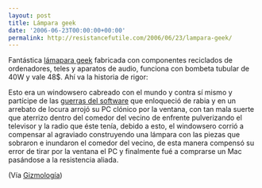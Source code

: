 ```yaml
---
layout: post
title: Lámpara geek
date: '2006-06-23T00:00:00+00:00'
permalink: http://resistancefutile.com/2006/06/23/lampara-geek/
---
```

<a href="http://www.uncommongoods.com/item/item.jsp?itemId=11525"><img style="float:right; margin:0 0 10px 10px;cursor:pointer; cursor:hand;" src="http://photos1.blogger.com/blogger/6639/1972/320/lampara_circuitos.jpg" border="0" alt="" /></a>Fantástica <a href="http://www.uncommongoods.com/item/item.jsp?itemId=11525">lámapara geek</a> fabricada con componentes reciclados de ordenadores, teles y aparatos de audio, funciona con bombeta tubular de 40W y vale 48$. Ahí va la historia de rigor:

Esto era un windowsero cabreado con el mundo y contra sí mismo y partícipe de las <a href="http://resistancefutile.blogspot.com/2006/06/software-wars.html">guerras del software</a> que enloqueció de rabia y en un arrebato de locura arrojó su PC clónico por la ventana, con tan mala suerte que aterrizo dentro del comedor del vecino de enfrente pulverizando el televisor y la radio que éste tenía, debido a esto, el windowsero corrió a compensar al agraviado construyendo una lámpara con las piezas que sobraron e inundaron el comedor del vecino, de esta manera compensó su error de tirar por la ventana el PC y finalmente fué a comprarse un Mac pasándose a la resistencia aliada.

(Vía <a href="http://gizmologia.com/2006/06/lampara-de-circuitos">Gizmología</a>)
